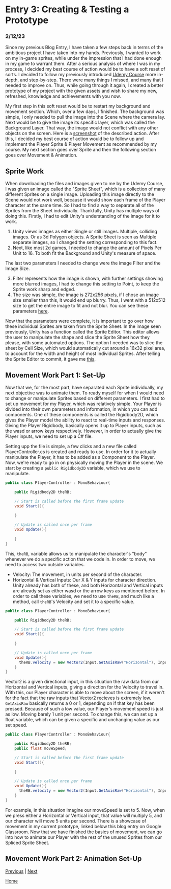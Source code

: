 # Entry 3: Creating & Testing a Prototype
### 2/12/23

Since my previous Blog Entry, I have taken a few steps back in terms of the ambitious project I have taken into my hands. 
Previously, I wanted to work on my in-game sprites, while under the impression that I had done enough in my game to warrant them.
After a serious analysis of where I was in my process, I decided my best course of action would be to have a soft reset of sorts.
I decided to follow my previously introduced [Udemy Course](https://www.udemy.com/course/unity2drpg/) more in-depth, and step-by-step. There were many things I missed, and many that I needed to improve on.
Thus, while going through it again, I created a better prototype of my project with the given assets and wish to share my new, refreshed, knowledge and achievements with you now.

My first step in this soft reset would be to restart my background and movement section. Which, over a few days, I finished. The background was simple, I only needed to pull the image into the Scene where the camera lay. 
Next would be to give the image its specific layer, which was called the Background Layer. That way, the image would not conflict with any other objects on the screen.
Here is a [screenshot](screenshot.png.png) of the described action.
After this, I decided my best course of action would be to follow up and implement the Player Sprite & Player Movement as recommended by my course. My next section goes over Sprite and then the following section goes over Movement & Animation.

## Sprite Work
When downloading the files and images given to me by the Udemy Course, I was given an image called the "Sprite Sheet", which is a collection of many different Sprites on a single image.
Uploading this image directly to the Scene would not work well, because it would show each frame of the Player character at the same time. 
So I had to find a way to separate all of the Sprites from the Sheet individually.
Thankfully, Unity has multiple ways of doing this. 
Firstly, I had to edit Unity's understanding of the image for it to work.
1. Unity views images as either Single or still images. Multiple, colliding images. Or as 3d Polygon objects. A Sprite Sheet is seen as Multiple separate images, so I changed the setting corresponding to this fact.
2. Next, like most 2d games, I needed to change the amount of Pixels Per Unit to 16. To both fit the Background and Unity's measure of space.

The last two parameters I needed to change were the image Filter and the Image Size.

3. Filter represents how the image is shown, with further settings showing more blurred images, I had to change this setting to Point, to keep the Sprite work sharp and edged.
4. The size was simple, the image is 272x256 pixels, if I chose an image size smaller than this, it would end up blurry. Thus, I went with a 512x512 size to get the entire image to fit and not blur. 
You can see these parameters [here](parameters.png).

Now that the parameters were complete, it is important to go over how these individual Sprites are taken from the Sprite Sheet.
In the image seen previously, Unity has a function called the Sprite Editor. This editor allows the user to manipulate the shape and slice the Sprite Sheet how they please, with some automated options.
The option I needed was to slice the sheet by Cell Size, which would automatically cut around a 16x32 pixel area, to account for the width and height of most individual Sprites.
After telling the Sprite Editor to commit, it gave me [this](falseSpriteSheet.png).

## Movement Work Part 1: Set-Up
Now that we, for the most part, have separated each Sprite individually, my next objective was to animate them. To ready myself for when I would need to change or manipulate Sprites based on different parameters.
I first had to set up movement for my Player, which was relatively simple.
Your Player is divided into their own parameters and information, in which you can add components.
One of these components is called the Rigidbody2D, which gives the Player model the ability to react to real-time inputs and responses.
Giving the Player Rigidbody, basically opens it up to Player inputs, such as the wasd or arrow keys respectively.
However, in order to actually give the Player inputs, we need to set up a C# file.

Setting upp the file is simple, a few clicks and a new file called PlayerController.cs is created and ready to use.
In order for it to actually manipulate the Player, it has to be added as a Component to the Player.
Now, we're ready to go in on physically moving the Player in the scene.
We start by creating a `public Rigidbody2D` variable, which we use to manipulate.

```C#
public class PlayerController : MonoBehaviour{

    public Rigidbody2D theRB;

    // Start is called before the first frame update
    void Start(){
        
    }

    // Update is called once per frame
    void Update(){
    
    }
}
```
This, `theRB`, variable allows us to manipulate the character's "body" whenever we do a specific action that we code in.
In order to move, we need to access two outside variables.
- Velocity: The movement, in units per second of the character.
- Horizontal & Vertical Inputs: Our X & Y inputs for character direction.
Unity already has both of these, and both Horizontal and Vertical inputs are already set as either wasd or the arrow keys as mentioned before.
In order to call these variables, we need to use `theRB`, and much like a method, call `theRB`'s Velocity and set it to a specific value.

```C#
public class PlayerController : MonoBehaviour{

    public Rigidbody2D theRB;

    // Start is called before the first frame update
    void Start(){
        
    }

    // Update is called once per frame
    void Update(){
      theRB.velocity = new Vector2(Input.GetAxisRaw("Horizontal"), Input.GetAxisRaw("Vertical"));
    }
}
```
Vector2 is a given directional input, in this situation the raw data from our Horizontal and Vertical inputs, giving a direction for the Velocity to travel in.
With this, our Player character is able to move about the screen, if it weren't for the fact that the raw inputs that Vector2 recieves is extremely low.
`GetAxisRaw` basically returns a 0 or 1, depending on if that key has been pressed.
Because of such a low value, our Player's movement speed is just as low. Moving barely 1 unit per second.
To change this, we can set up a float variable, which can be given a specific and unchanging value as our set speed.

```C#
public class PlayerController : MonoBehaviour{

    public Rigidbody2D theRB;
    public float moveSpeed;

    // Start is called before the first frame update
    void Start(){
        
    }

    // Update is called once per frame
    void Update(){
      theRB.velocity = new Vector2(Input.GetAxisRaw("Horizontal"), Input.GetAxisRaw("Vertical")) * moveSpeed;
    }
}
```
For example, in this situation imagine our moveSpeed is set to 5. Now, when we press either a Horizontal or Vertical input, that value will multiply 5, and our character will move 5 units per second.
There is a showcase of movement in my current prototype, linked below this blog entry on Google Classroom.
Now that we have finished the basics of movement, we can go into how to animate our Player with the rest of the unused Sprites from our Spliced Sprite Sheet.

## Movement Work Part 2: Animation Set-Up
[Previous](entry02.md) | [Next](entry04.md)

[Home](../README.md)
